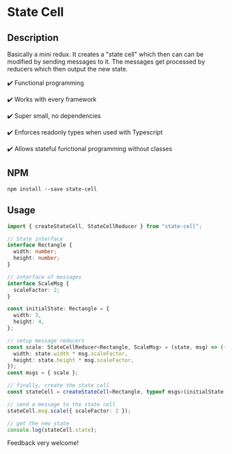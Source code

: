 # State Cell

## Description

Basically a mini redux. It creates a "state cell" which then can can be modified by sending messages to it. The messages get processed by reducers which then output the new state.

✔️ Functional programming

✔️ Works with every framework

✔️ Super small, no dependencies

✔️ Enforces readonly types when used with Typescript

✔️ Allows stateful functional programming without classes

## NPM

```
npm install --save state-cell
```

## Usage

```typescript
import { createStateCell, StateCellReducer } from "state-cell";

// State interface
interface Rectangle {
  width: number;
  height: number;
}

// interface of messages
interface ScaleMsg {
  scaleFactor: 2;
}

const initialState: Rectangle = {
  width: 3,
  height: 4,
};

// setup message reducers
const scale: StateCellReducer<Rectangle, ScaleMsg> = (state, msg) => ({
  width: state.width * msg.scaleFactor,
  height: state.height * msg.scaleFactor,
});
const msgs = { scale };

// finally, create the state cell
const stateCell = createStateCell<Rectangle, typeof msgs>(initialState, msgs);

// send a message to the state cell
stateCell.msg.scale({ scaleFactor: 2 });

// get the new state
console.log(stateCell.state);
```

Feedback very welcome!
